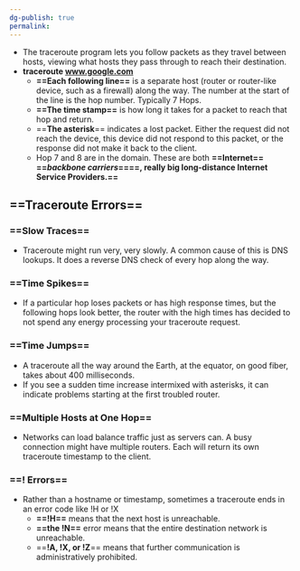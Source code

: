 ```yaml
---
dg-publish: true
permalink:
---
```







- The traceroute program lets you follow packets as they travel between hosts, viewing what hosts they pass through to reach their destination.
- **traceroute www.google.com**
    - **==Each following line==** is a separate host (router or router-like device, such as a firewall) along the way. The number at the start of the line is the hop number. Typically 7 Hops.
    - **==The time stamp==** is how long it takes for a packet to reach that hop and return.
    - ==**The asterisk**== indicates a lost packet. Either the request did not reach the device, this device did not respond to this packet, or the response did not make it back to the client.
    - Hop 7 and 8 are in the domain. These are both **==Internet== ==_backbone carriers_====, really big long-distance Internet Service Providers.==**

## ==Traceroute Errors==

### ==Slow Traces==

- Traceroute might run very, very slowly. A common cause of this is DNS lookups. It does a reverse DNS check of every hop along the way.

### ==Time Spikes==

- If a particular hop loses packets or has high response times, but the following hops look better, the router with the high times has decided to not spend any energy processing your traceroute request.

### ==Time Jumps==

- A traceroute all the way around the Earth, at the equator, on good fiber, takes about 400 milliseconds.
- If you see a sudden time increase intermixed with asterisks, it can indicate problems starting at the first troubled router.

### ==Multiple Hosts at One Hop==

- Networks can load balance traffic just as servers can. A busy connection might have multiple routers. Each will return its own traceroute timestamp to the client.

### ==! Errors==

- Rather than a hostname or timestamp, sometimes a traceroute ends in an error code like !H or !X
    - **==!H==** means that the next host is unreachable.
    - **==the !N==** error means that the entire destination network is unreachable.
    - ==**!A, !X, or !Z**== means that further communication is administratively prohibited.